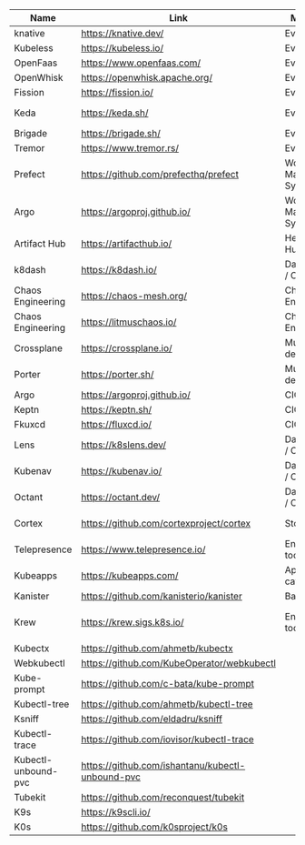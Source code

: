 | Name                 | Link                                             | Main Area                 | Sub Area                    |
|----------------------|--------------------------------------------------|---------------------------|-----------------------------|
| knative              | https://knative.dev/                             | Event Driven              |                             |
| Kubeless             | https://kubeless.io/                             | Event Driven              |                             |
| OpenFaas             | https://www.openfaas.com/                        | Event Driven              |                             |
| OpenWhisk            | https://openwhisk.apache.org/                    | Event Driven              |                             |
| Fission              | https://fission.io/                              | Event Driven              |                             |
| Keda                 | https://keda.sh/                                 | Event Driven              | Event Driven Autoscaling    |
| Brigade              | https://brigade.sh/                              | Event Driven              |                             |
| Tremor               | https://www.tremor.rs/                           | Event Driven              |                             |
| Prefect              | https://github.com/prefecthq/prefect             | Worflow Management System |                             |
| Argo                 | https://argoproj.github.io/                      | Worflow Management System |                             |
| Artifact Hub         | https://artifacthub.io/                          | Helm Artifact Hub         |                             |
| k8dash               | https://k8dash.io/                               | Dashboards / Clients      |                             |
| Chaos Engineering    | https://chaos-mesh.org/                          | Chaos Engineering         |                             |
| Chaos Engineering    | https://litmuschaos.io/                          | Chaos Engineering         |                             |
| Crossplane           | https://crossplane.io/                           | Multiplatform deployment  |                             |
| Porter               | https://porter.sh/                               | Multiplatform deployment  |                             |
| Argo                 | https://argoproj.github.io/                      | CICD                      |                             |
| Keptn                | https://keptn.sh/                                | CICD                      |                             |
| Fkuxcd               | https://fluxcd.io/                               | CICD                      |                             |
| Lens                 | https://k8slens.dev/                             | Dashboards / Clients      |                             |
| Kubenav              | https://kubenav.io/                              | Dashboards / Clients      |                             |
| Octant               | https://octant.dev/                              | Dashboards / Clients      |                             |
| Cortex               | https://github.com/cortexproject/cortex          | Storage                   | Storage for Prometheus      |
| Telepresence         | https://www.telepresence.io/                     | End-users tools           | Local Development           |
| Kubeapps             | https://kubeapps.com/                            | Applications catalog      |                             |
| Kanister             | https://github.com/kanisterio/kanister           | Backup                    |                             |
| Krew                 | https://krew.sigs.k8s.io/                        | End-users tools           | k8s plugins package manager |
| Kubectx              | https://github.com/ahmetb/kubectx                |                           |                             |
| Webkubectl           | https://github.com/KubeOperator/webkubectl       |                           |                             |
| Kube-prompt          | https://github.com/c-bata/kube-prompt            |                           |                             |
| Kubectl-tree         | https://github.com/ahmetb/kubectl-tree           |                           |                             |
| Ksniff               | https://github.com/eldadru/ksniff                |                           |                             |
| Kubectl-trace        | https://github.com/iovisor/kubectl-trace         |                           |                             |
| Kubectl-unbound-pvc  | https://github.com/ishantanu/kubectl-unbound-pvc |                           |                             |
| Tubekit              | https://github.com/reconquest/tubekit            |                           |                             |
| K9s                  | https://k9scli.io/                               |                           |                             |
| K0s                  | https://github.com/k0sproject/k0s                |                           |                             |
